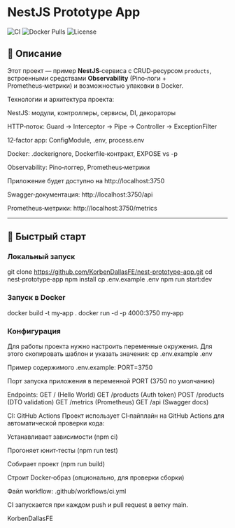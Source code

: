 # NestJS Prototype App

![CI](https://github.com/KorbenDallasFE/nest-prototype-app/actions/workflows/ci.yml/badge.svg)
![Docker Pulls](https://img.shields.io/docker/pulls/tbgp/my-app)
![License](https://img.shields.io/github/license/KorbenDallasFE/nest-prototype-app)

## 📖 Описание

Этот проект — пример **NestJS**‑сервиса с CRUD‑ресурсом `products`, встроенными средствами **Observability** (Pino‑логи + Prometheus‑метрики) и возможностью упаковки в Docker.

Технологии и архитектура проекта:

NestJS: модули, контроллеры, сервисы, DI, декораторы

HTTP‑поток: Guard → Interceptor → Pipe → Controller → ExceptionFilter

12‑factor app: ConfigModule, .env, process.env

Docker: .dockerignore, Dockerfile‑контракт, EXPOSE vs -p

Observability: Pino‑логгер, Prometheus‑метрики

Приложение будет доступно на http://localhost:3750

Swagger‑документация: http://localhost:3750/api

Prometheus‑метрики: http://localhost:3750/metrics

---

## 🚀 Быстрый старт

### Локальный запуск

git clone https://github.com/KorbenDallasFE/nest-prototype-app.git
cd nest‑prototype‑app
npm install
cp .env.example .env
npm run start:dev

### Запуск в Docker

docker build -t my‑app .
docker run -d -p 4000:3750 my‑app

### Конфигурация
Для работы проекта нужно настроить переменные окружения. 
Для этого скопировать шаблон и указать значения:
cp .env.example .env

Пример содержимого .env.example:
PORT=3750 

Порт запуска приложения в переменной PORT (3750 по умолчанию)

Endpoints:
GET	/		(Hello World)
GET	/products	(Auth token)
POST    /products	(DTO validation)
GET	/metrics	(Prometheus)
GET	/api		(Swagger docs)

CI: GitHub Actions
Проект использует CI‑пайплайн на GitHub Actions для автоматической проверки кода:

 Устанавливает зависимости (npm ci)

 Прогоняет юнит‑тесты (npm run test)

 Собирает проект (npm run build)

 Строит Docker‑образ (опционально, для проверки сборки)

Файл workflow: .github/workflows/ci.yml

CI запускается при каждом push и pull request в ветку main.

KorbenDallasFE

